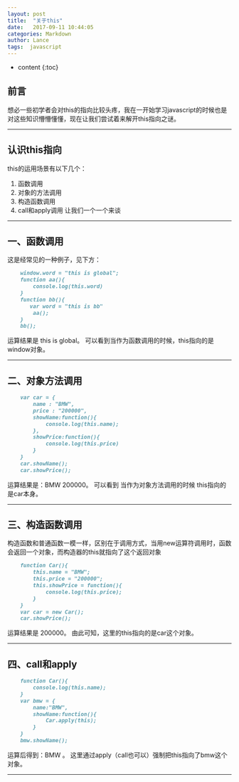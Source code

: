 ```yaml
---
layout: post
title:  "关于this"
date:   2017-09-11 10:44:05
categories: Markdown
author: Lance
tags:  javascript
---
```


* content
{:toc}

## 前言
想必一些初学者会对this的指向比较头疼，我在一开始学习javascript的时候也是对这些知识懵懵懂懂，现在让我们尝试着来解开this指向之谜。

***




## 认识this指向
this的运用场景有以下几个：
1. 函数调用
2. 对象的方法调用
3. 构造函数调用
4. call和apply调用
让我们一个一个来谈

***

## 一、函数调用
这是经常见的一种例子，见下方：
```md
    window.word = "this is global";
    function aa(){   
        console.log(this.word)
    }
    function bb(){
       var word = "this is bb"
        aa();
    }
    bb();
```
运算结果是 this is global。
可以看到当作为函数调用的时候，this指向的是window对象。

***

## 二、对象方法调用
```md
    var car = {
        name : "BMW",
        price : "200000",
        showName:function(){
            console.log(this.name);
        },
        showPrice:function(){
            console.log(this.price)
        }
    }
    car.showName();
    car.showPrice();
```
运算结果是：BMW 200000。
可以看到 当作为对象方法调用的时候 this指向的是car本身。

***

## 三、构造函数调用
构造函数和普通函数一模一样，区别在于调用方式，当用new运算符调用时，函数会返回一个对象，而构造器的this就指向了这个返回对象
```md
    function Car(){
        this.name = "BMW";
        this.price = "200000";
        this.showPrice = function(){
            console.log(this.price);
        }
    }
    var car = new Car();
    car.showPrice();
```
运算结果是 200000。
由此可知，这里的this指向的是car这个对象。

***

## 四、call和apply
```md
    function Car(){
        console.log(this.name);
    }
    var bmw = {
        name:"BMW",
        showName:function(){
            Car.apply(this);
        }
    }
    bmw.showName();
```
运算后得到：BMW 。
这里通过apply（call也可以）强制把this指向了bmw这个对象。

***